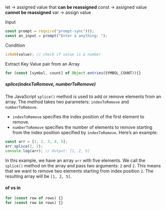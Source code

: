 let -> assigned value that **can be reassigned**
const -> assigned value **cannot be reassigned** 
var -> assign value

Input
```js
const prompt = require("prompt-sync")();
const an_input = prompt("Enter a anything: ");
```

Condition
```js
isNaN(value); // check if value is a number
```

Extract Key Value pair from an Array
```js
for (const [symbol, count] of Object.entries(SYMBOL_COUNT)){}
```


##### splice(indexToRemove, numberToRemove)
The JavaScript `splice()` method is used to add or remove elements from an array. The method takes two parameters: `indexToRemove` and `numberToRemove`.
- `indexToRemove` specifies the index position of the first element to remove.
- `numberToRemove` specifies the number of elements to remove starting from the index position specified by `indexToRemove`.
Here’s an example:
```javascript
const arr = [1, 2, 3, 4, 5];
arr.splice(2, 2);
console.log(arr); // Output: [1, 2, 5]
```

In this example, we have an array `arr` with five elements. We call the `splice()` method on the array and pass two arguments: `2` and `2`. This means that we want to remove two elements starting from index position `2`. The resulting array will be `[1, 2, 5]`.


#### of vs in
```js
for (const row of rows) {}
for (const row in rows) {}

```